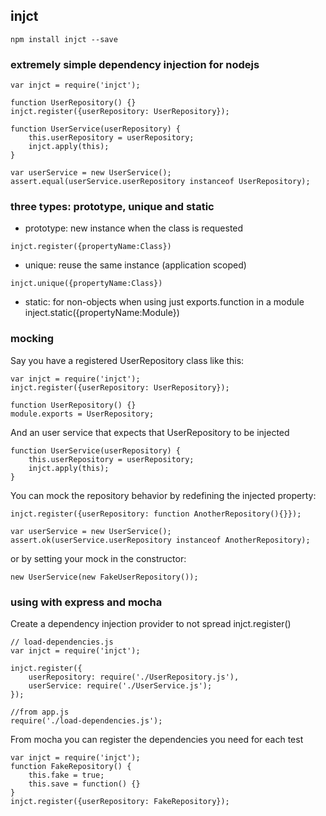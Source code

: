 ## injct

```
npm install injct --save
```

### extremely simple dependency injection for nodejs

```
var injct = require('injct');

function UserRepository() {}
injct.register({userRepository: UserRepository});

function UserService(userRepository) {
    this.userRepository = userRepository;
    injct.apply(this);
}

var userService = new UserService();
assert.equal(userService.userRepository instanceof UserRepository);
```

### three types: prototype, unique and static

* prototype: new instance when the class is requested
```
injct.register({propertyName:Class})
```
* unique: reuse the same instance (application scoped)
```
injct.unique({propertyName:Class})
```
* static: for non-objects when using just exports.function in a module
inject.static({propertyName:Module})

### mocking

Say you have a registered UserRepository class like this:
```
var injct = require('injct');
injct.register({userRepository: UserRepository});

function UserRepository() {}
module.exports = UserRepository;
```

And an user service that expects that UserRepository to be injected
```
function UserService(userRepository) {
    this.userRepository = userRepository;
    injct.apply(this);
}
```

You can mock the repository behavior by redefining the injected property:

```
injct.register({userRepository: function AnotherRepository(){}});

var userService = new UserService();
assert.ok(userService.userRepository instanceof AnotherRepository);
```

or by setting your mock in the constructor:

```
new UserService(new FakeUserRepository());
```

### using with express and mocha

Create a dependency injection provider to not spread injct.register()

```
// load-dependencies.js
var injct = require('injct');

injct.register({
    userRepository: require('./UserRepository.js'),
    userService: require('./UserService.js');
});

//from app.js
require('./load-dependencies.js');
```

From mocha you can register the dependencies you need for each test

```
var injct = require('injct');
function FakeRepository() {
    this.fake = true;
    this.save = function() {}
}
injct.register({userRepository: FakeRepository});

```

